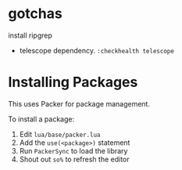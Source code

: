 # 


# gotchas

install ripgrep
  - telescope dependency. `:checkhealth telescope` 

# Installing Packages

This uses Packer for package management.

To install a package:
1. Edit `lua/base/packer.lua`
2. Add the `use(<package>)` statement
3. Run `PackerSync` to load the library
4. Shout out `so%` to refresh the editor
